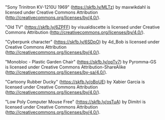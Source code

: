 "Sony Trinitron KV-1210U 1969" (https://skfb.ly/MLTz) by maxwikdahl is licensed under Creative Commons Attribution (http://creativecommons.org/licenses/by/4.0/).

"Old TV" (https://skfb.ly/6ZPFF) by visualdiscette is licensed under Creative Commons Attribution (http://creativecommons.org/licenses/by/4.0/).

"Cyberpunk character" (https://skfb.ly/6SDpO) by 4d_Bob is licensed under Creative Commons Attribution (http://creativecommons.org/licenses/by/4.0/).

"Monobloc - Plastic Garden Chair" (https://skfb.ly/opTv7) by Pyromma-GS is licensed under Creative Commons Attribution-ShareAlike (http://creativecommons.org/licenses/by-sa/4.0/).

"Cartoony Rubber Ducky" (https://skfb.ly/oBoUE) by Xabier Garcia is licensed under Creative Commons Attribution (http://creativecommons.org/licenses/by/4.0/).

"Low Poly Computer Mouse Free" (https://skfb.ly/osTuA) by Dimitri is licensed under Creative Commons Attribution (http://creativecommons.org/licenses/by/4.0/).